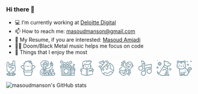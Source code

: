 ### Hi there 🥸

- 💻 I’m currently working at [Deloitte Digital](https://www.deloittedigital.com/) 
- 📫 How to reach me: [masoudmanson@gmail.com](mailto:masoudmanson@gmail.com)
- 🧾 My Resume, if you are interested: <a href="https://raw.githubusercontent.com/masoudmanson/fileupload/1355b28b60fe5c9c55391d0ba70f2f72d1ef52dc/public/Masoud%20Amjadi%20-%20Jan%202023.pdf" target="_blank">Masoud Amjadi</a>
- 🤘🏻 Doom/Black Metal music helps me focus on code
- 🔮 Things that I enjoy the most 

<p align="center">
  <img width="600px" src="https://raw.githubusercontent.com/masoudmanson/fileupload/7cb75aae01070357f672568e22accaf334f89965/public/README.svg">
</p>
 
![masoudmanson's GitHub stats](https://github-readme-stats-sigma-five.vercel.app/api?username=masoudmanson&theme=onedark&include_all_commits=true&show_icons=true&count_private=true&hide_border=true&bg_color=22272D&icon_color=698A97&text_color=ffffff)
